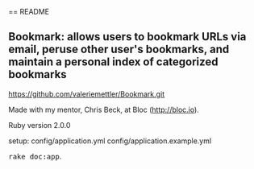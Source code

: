 == README

## Bookmark:   allows users to bookmark URLs via email, peruse other user's bookmarks, and maintain a personal index of categorized bookmarks

https://github.com/valeriemettler/Bookmark.git

Made with my mentor, Chris Beck, at Bloc (http://bloc.io).

Ruby version 2.0.0 

setup: 
config/application.yml
config/application.example.yml

<tt>rake doc:app</tt>.


